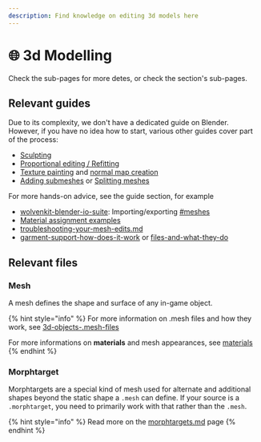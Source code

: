 ```yaml
---
description: Find knowledge on editing 3d models here
---
```


# 🌐 3d Modelling

Check the sub-pages for more detes, or check the section's sub-pages.&#x20;

## Relevant guides

Due to its complexity, we don't have a dedicated guide on Blender. However, if you have no idea how to start, various other guides cover part of the process:

* [Sculpting](mesh-sculpting-techniques/)
* [Proportional editing / Refitting](../../modding-guides/items-equipment/recolours-and-refits/r-and-r-refitting-step-by-step.md)
* [Texture painting](../../modding-guides/textures-and-luts/custom-multilayermasks.md) and [normal map creation](../../modding-guides/textures-and-luts/self-made-normal-maps/)
* [Adding submeshes](3d-editing-submeshes.md) or [Splitting meshes](../../modding-guides/textures-and-luts/textured-items-and-cyberpunk-materials.md#step-2-processing-the-downloaded-mesh)

For more hands-on advice, see the guide section, for example

* [wolvenkit-blender-io-suite](../modding-tools/wolvenkit-blender-io-suite/ "mention"): Importing/exporting [#meshes](../modding-tools/wolvenkit-blender-io-suite/wkit-blender-plugin-import-export.md#meshes "mention")
* [Material assignment examples](../../modding-guides/textures-and-luts/textured-items-and-cyberpunk-materials.md)
* [troubleshooting-your-mesh-edits.md](troubleshooting-your-mesh-edits.md "mention")
* [garment-support-how-does-it-work](garment-support-how-does-it-work/ "mention") or [files-and-what-they-do](../files-and-what-they-do/ "mention")

## Relevant files

### Mesh

A mesh defines the shape and surface of any in-game object.&#x20;

{% hint style="info" %}
For more information on .mesh files and how they work, see [3d-objects-.mesh-files](../files-and-what-they-do/file-formats/3d-objects-.mesh-files/ "mention")

For more informations on **materials** and mesh appearances, see [materials](../materials/ "mention")
{% endhint %}

### Morphtarget

Morphtargets are a special kind of mesh used for alternate and additional shapes beyond the static shape a `.mesh` can define. If your source is a `.morphtarget`, you need to primarily work with that rather than the `.mesh`.&#x20;

{% hint style="info" %}
Read more on the [morphtargets.md](morphtargets.md "mention") page
{% endhint %}
